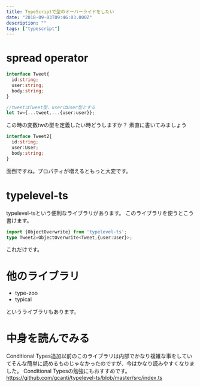 ```yaml
---
title: TypeScriptで型のオーバーライドをしたい
date: "2018-09-03T09:46:03.000Z"
description: ""
tags: ["typescript"]
---
```

# spread operator
```ts
interface Tweet{
  id:string;
  user:string;
  body:string;
}

//tweetはTweet型、userはUser型とする
let tw={...tweet,...{user:user}};
```
この時の変数twの型を定義したい時どうしますか？
素直に書いてみましょう

```ts
interface Tweet2{
  id:string;
  user:User;
  body:string;
}
```

面倒ですね。プロパティが増えるともっと大変です。

# typelevel-ts
typelevel-tsという便利なライブラリがあります。
このライブラリを使うとこう書けます。

```ts
import {ObjectOverwrite} from 'typelevel-ts';
type Tweet2=ObjectOverwrite<Tweet,{user:User}>;
```
これだけです。

# 他のライブラリ
* type-zoo
* typical

というライブラリもあります。

# 中身を読んでみる
Conditional Types追加以前のこのライブラリは内部でかなり複雑な事をしていてそんな簡単に読めるものじゃなかったのですが、今はかなり読みやすくなりました。
Conditional Typesの勉強にもおすすめです。
https://github.com/gcanti/typelevel-ts/blob/master/src/index.ts
